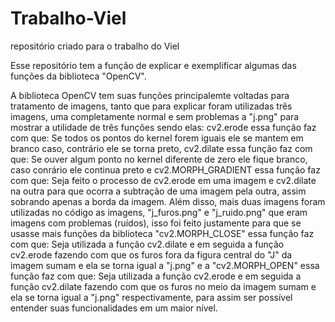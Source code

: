 # Trabalho-Viel
repositório criado para o trabalho do Viel

Esse repositório tem a função de explicar e exemplificar algumas das funções da biblioteca "OpenCV".

A biblioteca OpenCV tem suas funções principalemte voltadas para tratamento de imagens, tanto que para explicar foram utilizadas três imagens, uma completamente normal e sem problemas a "j.png" para mostrar a utilidade de três funções sendo elas: cv2.erode essa função faz com que: Se todos os pontos do kernel forem iguais ele se mantem em branco caso, contrário ele se torna preto, cv2.dilate essa função faz com que: Se ouver algum ponto no kernel diferente de zero ele fique branco, caso conrário ele continua preto e cv2.MORPH_GRADIENT essa função faz com que: Seja feito o processo de cv2.erode em uma imagem e cv2.dilate na outra para que ocorra a subtração de uma imagem pela outra, assim sobrando apenas a borda da imagem. Além disso, mais duas imagens foram utilizadas no código as imagens, "j_furos.png" e "j_ruido.png" que eram imagens com problemas (ruídos), isso foi feito justamente para que se usasse mais funções da biblioteca "cv2.MORPH_CLOSE" essa função faz com que: Seja utilizada a função cv2.dilate e em seguida a função cv2.erode fazendo com que os furos fora da figura central do "J" da imagem sumam e ela se torna igual a "j.png" e a "cv2.MORPH_OPEN"  essa função faz com que: Seja utilizada a função cv2.erode e em seguida a função cv2.dilate fazendo com que os furos no meio da imagem sumam e ela se torna igual a "j.png" respectivamente, para assim ser possível entender suas funcionalidades em um maior nível.
